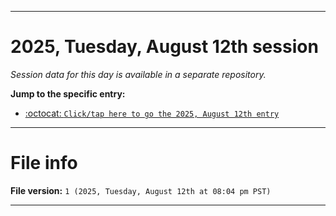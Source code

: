 
***

# 2025, Tuesday, August 12th session

_Session data for this day is available in a separate repository._

**Jump to the specific entry:**

- [:octocat: `Click/tap here to go the 2025, August 12th entry`](https://github.com/seanpm2001/SeansLifeArchive_Images_TinyTower_Y2025/tree/SeansLifeArchive_Images_TinyTower_Y2025_Main-dev/2025/08_August/12/)

***

# File info

**File version:** `1 (2025, Tuesday, August 12th at 08:04 pm PST)`

***

